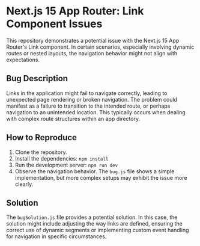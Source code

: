 # Next.js 15 App Router: Link Component Issues

This repository demonstrates a potential issue with the Next.js 15 App Router's Link component. In certain scenarios, especially involving dynamic routes or nested layouts, the navigation behavior might not align with expectations. 

## Bug Description
Links in the application might fail to navigate correctly, leading to unexpected page rendering or broken navigation. The problem could manifest as a failure to transition to the intended route, or perhaps navigation to an unintended location.  This typically occurs when dealing with complex route structures within an app directory.

## How to Reproduce
1. Clone the repository.
2. Install the dependencies: `npm install`
3. Run the development server: `npm run dev`
4. Observe the navigation behavior.  The `bug.js` file shows a simple implementation, but more complex setups may exhibit the issue more clearly.

## Solution
The `bugSolution.js` file provides a potential solution. In this case, the solution might include adjusting the way links are defined, ensuring the correct use of dynamic segments or implementing custom event handling for navigation in specific circumstances.

